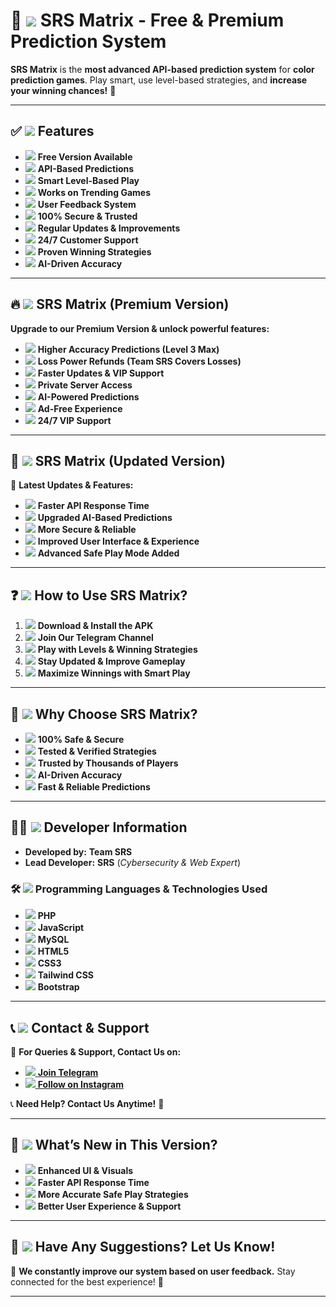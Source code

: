 # 🚀 <img src="https://img.icons8.com/emoji/20/rocket.png"/> SRS Matrix - Free & Premium Prediction System

**SRS Matrix** is the **most advanced API-based prediction system** for **color prediction games**. Play smart, use level-based strategies, and **increase your winning chances!** 🎯  

---

## ✅ <img src="https://img.icons8.com/color/20/checked-checkbox.png"/> Features

- <img src="https://img.icons8.com/color/20/free.png"/> **Free Version Available**  
- <img src="https://img.icons8.com/fluency/20/api-settings.png"/> **API-Based Predictions**  
- <img src="https://img.icons8.com/color/20/strategy-board.png"/> **Smart Level-Based Play**  
- <img src="https://img.icons8.com/emoji/20/fire.png"/> **Works on Trending Games**  
- <img src="https://img.icons8.com/fluency/20/feedback.png"/> **User Feedback System**  
- <img src="https://img.icons8.com/color/20/security-checked.png"/> **100% Secure & Trusted**  
- <img src="https://img.icons8.com/color/20/update-left-rotation.png"/> **Regular Updates & Improvements**  
- <img src="https://img.icons8.com/color/20/support.png"/> **24/7 Customer Support**  
- <img src="https://img.icons8.com/color/20/trophy.png"/> **Proven Winning Strategies**  
- <img src="https://img.icons8.com/color/20/artificial-intelligence.png"/> **AI-Driven Accuracy**  

---

## 🔥 <img src="https://img.icons8.com/color/20/fire.png"/> SRS Matrix (Premium Version)

**Upgrade to our Premium Version & unlock powerful features:**  

- <img src="https://img.icons8.com/color/20/star.png"/> **Higher Accuracy Predictions (Level 3 Max)**  
- <img src="https://img.icons8.com/fluency/20/money-bag.png"/> **Loss Power Refunds (Team SRS Covers Losses)**  
- <img src="https://img.icons8.com/color/20/fast-forward.png"/> **Faster Updates & VIP Support**  
- <img src="https://img.icons8.com/emoji/20/lock.png"/> **Private Server Access**  
- <img src="https://img.icons8.com/color/20/settings.png"/> **AI-Powered Predictions**  
- <img src="https://img.icons8.com/color/20/no-advertising.png"/> **Ad-Free Experience**  
- <img src="https://img.icons8.com/color/20/customer-support.png"/> **24/7 VIP Support**  

---

## 🎁 <img src="https://img.icons8.com/color/20/gift.png"/> SRS Matrix (Updated Version)

🌟 **Latest Updates & Features:**  
- <img src="https://img.icons8.com/color/20/speed.png"/> **Faster API Response Time**  
- <img src="https://img.icons8.com/color/20/artificial-intelligence.png"/> **Upgraded AI-Based Predictions**  
- <img src="https://img.icons8.com/color/20/security-checked.png"/> **More Secure & Reliable**  
- <img src="https://img.icons8.com/color/20/user-experience.png"/> **Improved User Interface & Experience**  
- <img src="https://img.icons8.com/color/20/update.png"/> **Advanced Safe Play Mode Added**  

---

## ❓ <img src="https://img.icons8.com/color/20/question-mark.png"/> How to Use SRS Matrix?

1. <img src="https://img.icons8.com/fluency/20/download.png"/> **Download & Install the APK**  
2. <img src="https://img.icons8.com/fluency/20/link.png"/> **Join Our Telegram Channel**  
3. <img src="https://img.icons8.com/color/20/controller.png"/> **Play with Levels & Winning Strategies**  
4. <img src="https://img.icons8.com/color/20/update-left-rotation.png"/> **Stay Updated & Improve Gameplay**  
5. <img src="https://img.icons8.com/color/20/money.png"/> **Maximize Winnings with Smart Play**  

---

## 🎯 <img src="https://img.icons8.com/color/20/idea.png"/> Why Choose SRS Matrix?

- <img src="https://img.icons8.com/color/20/security-checked.png"/> **100% Safe & Secure**  
- <img src="https://img.icons8.com/color/20/checked-checkbox.png"/> **Tested & Verified Strategies**  
- <img src="https://img.icons8.com/color/20/handshake.png"/> **Trusted by Thousands of Players**  
- <img src="https://img.icons8.com/color/20/artificial-intelligence.png"/> **AI-Driven Accuracy**  
- <img src="https://img.icons8.com/color/20/timer.png"/> **Fast & Reliable Predictions**  

---

## 👨‍💻 <img src="https://img.icons8.com/color/20/developer.png"/> Developer Information

- **Developed by:** **Team SRS**  
- **Lead Developer:** **SRS** (*Cybersecurity & Web Expert*)  

### 🛠️ <img src="https://img.icons8.com/color/20/source-code.png"/> Programming Languages & Technologies Used

- <img src="https://img.icons8.com/color/20/php.png"/> **PHP**  
- <img src="https://img.icons8.com/color/20/javascript.png"/> **JavaScript**  
- <img src="https://img.icons8.com/color/20/mysql-logo.png"/> **MySQL**  
- <img src="https://img.icons8.com/color/20/html-5.png"/> **HTML5**  
- <img src="https://img.icons8.com/color/20/css3.png"/> **CSS3**  
- <img src="https://img.icons8.com/color/20/tailwind_css.png"/> **Tailwind CSS**  
- <img src="https://img.icons8.com/color/20/bootstrap.png"/> **Bootstrap**  

---

## 📞 <img src="https://img.icons8.com/color/20/contact-card.png"/> Contact & Support

📌 **For Queries & Support, Contact Us on:**  

- [<img src="https://img.icons8.com/color/20/telegram-app.png"/> **Join Telegram**](#)  
- [<img src="https://img.icons8.com/fluency/20/instagram-new.png"/> **Follow on Instagram**](#)  

📞 **Need Help? Contact Us Anytime!** 🚀  

---

## 🚀 <img src="https://img.icons8.com/color/20/idea.png"/> What’s New in This Version?

- <img src="https://img.icons8.com/color/20/design.png"/> **Enhanced UI & Visuals**  
- <img src="https://img.icons8.com/color/20/speed.png"/> **Faster API Response Time**  
- <img src="https://img.icons8.com/color/20/trophy.png"/> **More Accurate Safe Play Strategies**  
- <img src="https://img.icons8.com/color/20/support.png"/> **Better User Experience & Support**  

---

## 🎯 <img src="https://img.icons8.com/color/20/feedback.png"/> Have Any Suggestions? Let Us Know!

💬 **We constantly improve our system based on user feedback.** Stay connected for the best experience! 🚀  

---

